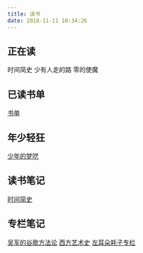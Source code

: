 ```yaml
---
title: 读书
date: 2018-11-11 10:34:26
---
```


## 正在读

时间简史
少有人走的路
零的使魔

## 已读书单

[书单](./books.html)

## 年少轻狂

[少年的梦呓](./日记.html)

## 读书笔记

[时间简史](./时间简史.html)

## 专栏笔记

[吴军的谷歌方法论](./wujun-google-2.html)
[西方艺术史](./west-artist.html)
[左耳朵耗子专栏](./左耳朵耗子.html)

